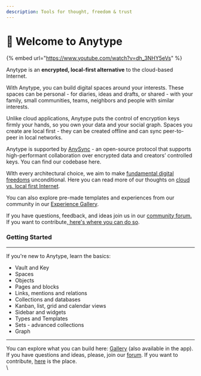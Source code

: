 ```yaml
---
description: Tools for thought, freedom & trust
---
```


# 👋 Welcome to Anytype

{% embed url="https://www.youtube.com/watch?v=dh_3NHY5eVs" %}

Anytype is an **encrypted, local-first alternative** to the cloud-based Internet.&#x20;

With Anytype, you can build digital spaces around your interests. These spaces can be personal - for diaries, ideas and drafts, or shared - with your family, small communities, teams, neighbors and people with similar interests.

Unlike cloud applications, Anytype puts the control of encryption keys firmly your hands, so you own your data and your social graph. Spaces you create are local first - they can be created offline and can sync peer-to-peer in local networks.&#x20;

Anytype is supported by [AnySync](https://tech.anytype.io/any-sync/overview) - an open-source protocol that supports high-performant collaboration over encrypted data and creators’ controlled keys. You can find our codebase here.

WIth every architectural choice, we aim to make [fundamental digital freedoms](https://youtu.be/6Hyr881Xi8A?si=tVftb8x9V5koMt0U) unconditional. Here you can read more of our thoughts on [cloud vs. local first Internet](https://blog.anytype.io/the-nervous-system-of-humanity-needs-an-upgrade/).

You can also explore pre-made templates and experiences from our community in our [Experience Gallery](https://gallery.any.coop).&#x20;

If you have questions, feedback, and ideas join us in our [community forum.](https://community.anytype.io) If you want to contribute,[ here's where you can do so](https://github.com/orgs/anyproto/discussions).

### Getting Started

***

If you're new to Anytype, learn the basics:

* Vault and Key
* Spaces
* Objects
* Pages and blocks
* Links, mentions and relations
* Collections and databases
* Kanban, list, grid and calendar views
* Sidebar and widgets
* Types and Templates
* Sets - advanced collections&#x20;
* Graph

***

You can explore what you can build here: [Gallery](https://gallery.any.coop/Collaboration) (also available in the app). If you have questions and ideas, please, join our [forum](https://community.anytype.io/). If you want to contribute, [here](https://github.com/orgs/anyproto/discussions) is the place.\
\
